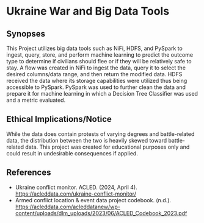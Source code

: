 # Ukraine War and Big Data Tools

## Synopses
This Project utilizes big data tools such as NiFi, HDFS, and PySpark to ingest, query, store, and perform machine learning to predict the outcome type to determine if civilians should flee or if they will be relatively safe to stay. A flow was created in NiFi to ingest the data, query it to select the desired columns/data range, and then return the modified data. HDFS received the data where its storage capabilities were utilized thus being accessible to PySpark. PySpark was used to further clean the data and prepare it for machine learning in which a Decision Tree Classifier was used and a metric evaluated.

## Ethical Implications/Notice
While the data does contain protests of varying degrees and battle-related data, the distribution between the two is heavily skewed toward battle-related data. This project was created for educational purposes only and could result in undesirable consequences if applied.

## References
- Ukraine conflict monitor. ACLED. (2024, April 4). https://acleddata.com/ukraine-conflict-monitor/ 
- Armed conflict location & event data project codebook. (n.d.). https://acleddata.com/acleddatanew/wp-content/uploads/dlm_uploads/2023/06/ACLED_Codebook_2023.pdf 
